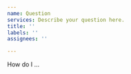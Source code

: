 ```yaml
---
name: Question
services: Describe your question here.
title: ''
labels: ''
assignees: ''

---
```


How do I ...
